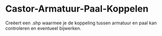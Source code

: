 # Castor-Armatuur-Paal-Koppelen
Creëert een .shp waarmee je de koppeling tussen armatuur en paal kan controleren en eventueel bijwerken.
